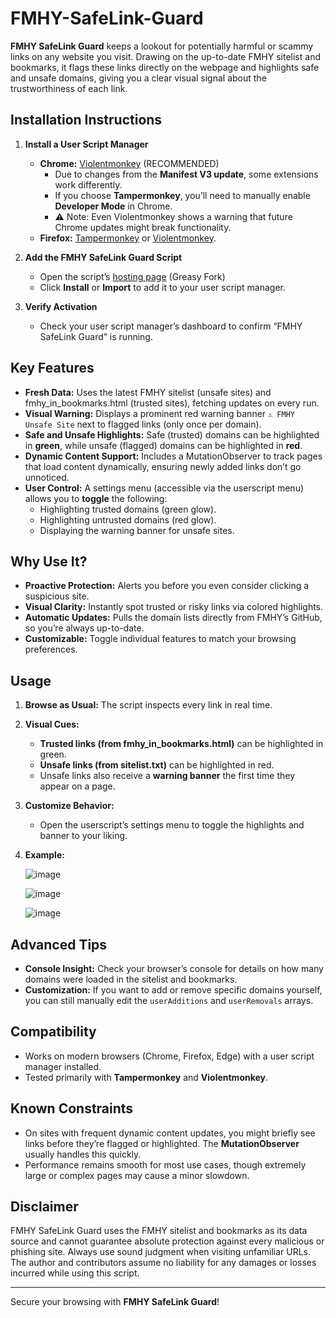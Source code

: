 # FMHY-SafeLink-Guard

**FMHY SafeLink Guard** keeps a lookout for potentially harmful or scammy links on any website you visit. Drawing on the up-to-date FMHY sitelist and bookmarks, it flags these links directly on the webpage and highlights safe and unsafe domains, giving you a clear visual signal about the trustworthiness of each link.

## Installation Instructions

1. **Install a User Script Manager**  
   - **Chrome:** [Violentmonkey](https://chromewebstore.google.com/detail/violentmonkey/jinjaccalgkegednnccohejagnlnfdag) (RECOMMENDED) 
     - Due to changes from the **Manifest V3 update**, some extensions work differently.
     - If you choose **Tampermonkey**, you’ll need to manually enable **Developer Mode** in Chrome.  
     - ⚠️ Note: Even Violentmonkey shows a warning that future Chrome updates might break functionality.
   - **Firefox:** [Tampermonkey](https://addons.mozilla.org/en-US/firefox/addon/tampermonkey/) or [Violentmonkey](https://addons.mozilla.org/en-US/firefox/addon/violentmonkey/).  

2. **Add the FMHY SafeLink Guard Script**  
   - Open the script’s [hosting page](https://greasyfork.org/en/scripts/528660-fmhy-safelink-guard) (Greasy Fork)  
   - Click **Install** or **Import** to add it to your user script manager.  

3. **Verify Activation**  
   - Check your user script manager’s dashboard to confirm “FMHY SafeLink Guard” is running.

## Key Features

- **Fresh Data:** Uses the latest FMHY sitelist (unsafe sites) and fmhy_in_bookmarks.html (trusted sites), fetching updates on every run.  
- **Visual Warning:** Displays a prominent red warning banner `⚠️ FMHY Unsafe Site` next to flagged links (only once per domain).  
- **Safe and Unsafe Highlights:** Safe (trusted) domains can be highlighted in **green**, while unsafe (flagged) domains can be highlighted in **red**.  
- **Dynamic Content Support:** Includes a MutationObserver to track pages that load content dynamically, ensuring newly added links don’t go unnoticed.  
- **User Control:** A settings menu (accessible via the userscript menu) allows you to **toggle** the following:  
    - Highlighting trusted domains (green glow).  
    - Highlighting untrusted domains (red glow).  
    - Displaying the warning banner for unsafe sites.

## Why Use It?

- **Proactive Protection:** Alerts you before you even consider clicking a suspicious site.  
- **Visual Clarity:** Instantly spot trusted or risky links via colored highlights.  
- **Automatic Updates:** Pulls the domain lists directly from FMHY’s GitHub, so you’re always up-to-date.  
- **Customizable:** Toggle individual features to match your browsing preferences.

## Usage

1. **Browse as Usual:** The script inspects every link in real time.  
2. **Visual Cues:**  
    - **Trusted links (from fmhy_in_bookmarks.html)** can be highlighted in green.  
    - **Unsafe links (from sitelist.txt)** can be highlighted in red.  
    - Unsafe links also receive a **warning banner** the first time they appear on a page.  
3. **Customize Behavior:**  
    - Open the userscript’s settings menu to toggle the highlights and banner to your liking.  
4. **Example:**

   ![image](https://github.com/user-attachments/assets/ff40b28c-e717-4722-9fb8-d011bdeaa8c3)

   ![image](https://github.com/user-attachments/assets/a883d3a8-89e3-44a3-ad16-2832629013cf)

   ![image](https://github.com/user-attachments/assets/44d2398a-5ca6-48ad-8bd7-9e07b89a30b3)

## Advanced Tips

- **Console Insight:** Check your browser’s console for details on how many domains were loaded in the sitelist and bookmarks.  
- **Customization:** If you want to add or remove specific domains yourself, you can still manually edit the `userAdditions` and `userRemovals` arrays.

## Compatibility

- Works on modern browsers (Chrome, Firefox, Edge) with a user script manager installed.  
- Tested primarily with **Tampermonkey** and **Violentmonkey**.

## Known Constraints

- On sites with frequent dynamic content updates, you might briefly see links before they’re flagged or highlighted. The **MutationObserver** usually handles this quickly.  
- Performance remains smooth for most use cases, though extremely large or complex pages may cause a minor slowdown.

## Disclaimer

FMHY SafeLink Guard uses the FMHY sitelist and bookmarks as its data source and cannot guarantee absolute protection against every malicious or phishing site. Always use sound judgment when visiting unfamiliar URLs. The author and contributors assume no liability for any damages or losses incurred while using this script.

---

Secure your browsing with **FMHY SafeLink Guard**!